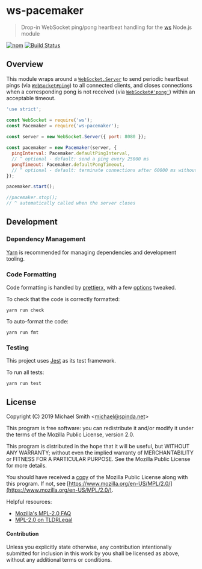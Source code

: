 # ws-pacemaker

> Drop-in WebSocket ping/pong heartbeat handling for the [ws](https://github.com/websockets/ws)
> Node.js module

[![npm](https://img.shields.io/npm/v/ws-pacemaker)](https://npmjs.com/package/ws-pacemaker)
[![Build Status](https://img.shields.io/travis/spinda/ws-pacemaker/master)](https://travis-ci.org/spinda/ws-pacemaker)

## Overview

This module wraps around a
[`WebSocket.Server`](https://github.com/websockets/ws/blob/master/doc/ws.md#class-websocketserver)
to send periodic heartbeat pings (via
[`WebSocket#ping`](https://github.com/websockets/ws/blob/master/doc/ws.md#websocketpingdata-mask-callback))
to all connected clients,
and closes connections when a corresponding pong is not received (via
[`WebSocket#'pong'`](https://github.com/websockets/ws/blob/master/doc/ws.md#event-pong)) within an
acceptable timeout.

```js
'use strict';

const WebSocket = require('ws');
const Pacemaker = require('ws-pacemaker');
 
const server = new WebSocket.Server({ port: 8080 });

const pacemaker = new Pacemaker(server, {
  pingInterval: Pacemaker.defaultPingInterval,
  // ^ optional - default: send a ping every 25000 ms
  pongTimeout: Pacemaker.defaultPongTimeout,
  // ^ optional - default: terminate connections after 60000 ms without a pong
});

pacemaker.start();

//pacemaker.stop();
// ^ automatically called when the server closes
```

## Development

### Dependency Management

[Yarn](https://yarnpkg.com) is recommended for managing dependencies and development tooling.

### Code Formatting

Code formatting is handled by [prettierx](https://github.com/brodybits/prettierx), with a few
[options](.prettierrc.toml) tweaked.

To check that the code is correctly formatted:

```
yarn run check
```

To auto-format the code:

```
yarn run fmt
```

### Testing

This project uses [Jest](https://jestjs.io/) as its test framework.

To run all tests:

```
yarn run test
```

## License

Copyright (C) 2019 Michael Smith &lt;michael@spinda.net&gt;

This program is free software: you can redistribute it and/or modify it under the terms of the
Mozilla Public License, version 2.0.

This program is distributed in the hope that it will be useful, but WITHOUT ANY WARRANTY; without
even the implied warranty of MERCHANTABILITY or FITNESS FOR A PARTICULAR PURPOSE. See the Mozilla
Public License for more details.

You should have received a [copy](LICENSE) of the Mozilla Public License along with this program.
If not, see [https://www.mozilla.org/en-US/MPL/2.0/](https://www.mozilla.org/en-US/MPL/2.0/).

Helpful resources:

- [Mozilla's MPL-2.0 FAQ](https://www.mozilla.org/en-US/MPL/2.0/FAQ/)
- [MPL-2.0 on TLDRLegal](https://tldrlegal.com/license/mozilla-public-license-2.0-\(mpl-2\))

#### Contribution

Unless you explicitly state otherwise, any contribution intentionally submitted for inclusion in
this work by you shall be licensed as above, without any additional terms or conditions.
